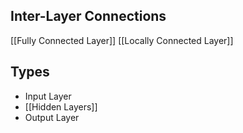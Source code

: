 ## Inter-Layer Connections
[[Fully Connected Layer]]
[[Locally Connected Layer]]
## Types
 - Input Layer
 - [[Hidden Layers]]
 - Output Layer